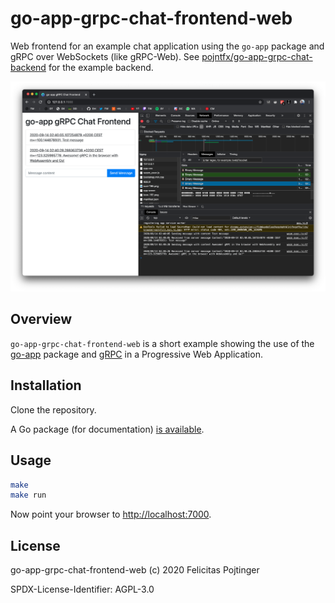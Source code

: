 # go-app-grpc-chat-frontend-web

Web frontend for an example chat application using the `go-app` package and gRPC over WebSockets (like gRPC-Web). See [pojntfx/go-app-grpc-chat-backend](https://github.com/pojntfx/go-app-grpc-chat-backend) for the example backend.

![Screenshot](./screenshot.png)

## Overview

`go-app-grpc-chat-frontend-web` is a short example showing the use of the [go-app](https://github.com/maxence-charriere/go-app) package and [gRPC](https://grpc.io/) in a Progressive Web Application.

## Installation

Clone the repository.

A Go package (for documentation) [is available](https://pkg.go.dev/mod/github.com/pojntfx/go-app-grpc-chat-frontend-web).

## Usage

```bash
make
make run
```

Now point your browser to [http://localhost:7000](http://localhost:7000).

## License

go-app-grpc-chat-frontend-web (c) 2020 Felicitas Pojtinger

SPDX-License-Identifier: AGPL-3.0
